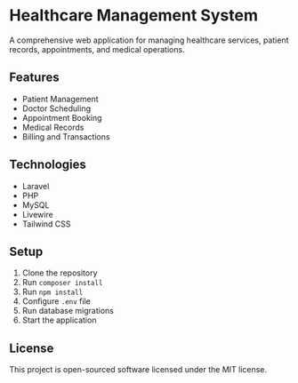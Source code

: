 # Healthcare Management System

A comprehensive web application for managing healthcare services, patient records, appointments, and medical operations.

## Features
- Patient Management
- Doctor Scheduling
- Appointment Booking
- Medical Records
- Billing and Transactions

## Technologies
- Laravel
- PHP
- MySQL
- Livewire
- Tailwind CSS

## Setup
1. Clone the repository
2. Run `composer install`
3. Run `npm install`
4. Configure `.env` file
5. Run database migrations
6. Start the application

## License
This project is open-sourced software licensed under the MIT license. 